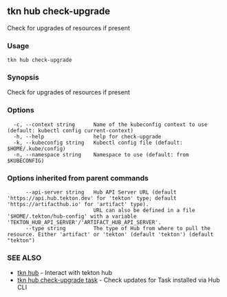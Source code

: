 ## tkn hub check-upgrade

Check for upgrades of resources if present

### Usage

```
tkn hub check-upgrade
```

### Synopsis

Check for upgrades of resources if present

### Options

```
  -c, --context string      Name of the kubeconfig context to use (default: kubectl config current-context)
  -h, --help                help for check-upgrade
  -k, --kubeconfig string   Kubectl config file (default: $HOME/.kube/config)
  -n, --namespace string    Namespace to use (default: from $KUBECONFIG)
```

### Options inherited from parent commands

```
      --api-server string   Hub API Server URL (default 'https://api.hub.tekton.dev' for 'tekton' type; default 'https://artifacthub.io' for 'artifact' type).
                            URL can also be defined in a file '$HOME/.tekton/hub-config' with a variable 'TEKTON_HUB_API_SERVER'/'ARTIFACT_HUB_API_SERVER'.
      --type string         The type of Hub from where to pull the resource. Either 'artifact' or 'tekton' (default 'tekton') (default "tekton")
```

### SEE ALSO

* [tkn hub](tkn_hub.md)	 - Interact with tekton hub
* [tkn hub check-upgrade task](tkn_hub_check-upgrade_task.md)	 - Check updates for Task installed via Hub CLI

